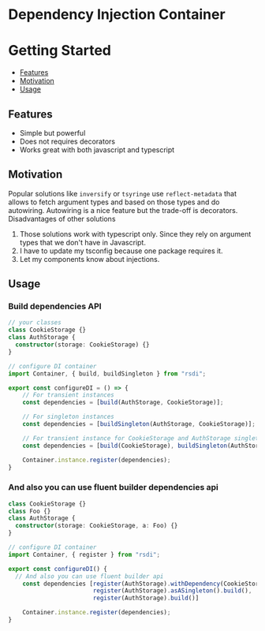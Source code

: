 # Dependency Injection Container

# Getting Started

-   [Features](#features)
-   [Motivation](#motivation)
-   [Usage](#usage)

## Features

-   Simple but powerful
-   Does not requires decorators
-   Works great with both javascript and typescript

## Motivation

Popular solutions like `inversify` or `tsyringe` use `reflect-metadata` that allows to fetch argument types and based on
those types and do autowiring. Autowiring is a nice feature but the trade-off is decorators.
Disadvantages of other solutions

1.  Those solutions work with typescript only. Since they rely on argument types that we don't have in Javascript.
2.  I have to update my tsconfig because one package requires it.
3.  Let my components know about injections.

## Usage

### Build dependencies API

```typescript
// your classes
class CookieStorage {}
class AuthStorage {
  constructor(storage: CookieStorage) {}
}

// configure DI container
import Container, { build, buildSingleton } from "rsdi";

export const configureDI = () => {
    // For transient instances
    const dependencies = [build(AuthStorage, CookieStorage)];

    // For singleton instances
    const dependencies = [buildSingleton(AuthStorage, CookieStorage)];

    // For transient instance for CookieStorage and AuthStorage singleton.
    const dependencies = [build(CookieStorage), buildSingleton(AuthStorage, CookieStorage)];

    Container.instance.register(dependencies);
}

```

### And also you can use fluent builder dependencies api

```typescript
class CookieStorage {}
class Foo {}
class AuthStorage {
  constructor(storage: CookieStorage, a: Foo) {}
}

// configure DI container
import Container, { register } from "rsdi";

export const configureDI() {
  // And also you can use fluent builder api
    const dependencies [register(AuthStorage).withDependency(CookieStorage).and(Foo).build(),
                        register(AuthStorage).asASingleton().build(),
                        register(AuthStorage).build()]

    Container.instance.register(dependencies);
}

```
